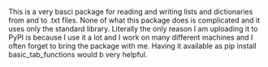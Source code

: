 This is a very basci package for reading and writing lists and dictionaries from and to .txt files.
None of what this package does is complicated and it uses only the standard library.
Literally the only reason I am uploading it to PyPI is because I use it a lot and I work on
many different machines and I often forget to bring the package with me. Having it available as
pip install basic_tab_functions would b very helpful.